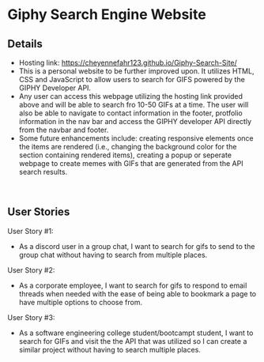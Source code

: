 # Giphy Search Engine Website
## Details 
* Hosting link: https://cheyennefahr123.github.io/Giphy-Search-Site/
* This is a personal website to be further improved upon. It utilizes HTML, CSS and JavaScript to allow users to search for GIFS powered by the GIPHY Developer API.
* Any user can access this webpage utilizing the hosting link provided above and will be able to search fro 10-50 GIFs at a time. The user will also be able to navigate to contact information in the footer, protfolio information in the nav bar and access the GIPHY developer API directly from the navbar and footer.  
* Some future enhancements include: creating responsive elements once the items are rendered (i.e., changing the background color for the section containing rendered items), creating a popup or seperate webpage to create memes with GIFs that are generated from the API search results.
<br>

## User Stories
User Story #1: 
* As a discord user in a group chat, I want to search for gifs to send to the group chat without having to search from multiple places.

User Story #2:
* As a corporate employee, I want to search for gifs to respond to email threads when needed with the ease of being able to bookmark a page to have multiple options to choose from.

User Story #3: 
* As a software engineering college student/bootcampt student, I want to search for GIFs and visit the the API that was utilized so I can create a similar project without having to search multiple places.


